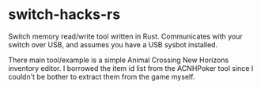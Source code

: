 # switch-hacks-rs
Switch memory read/write tool written in Rust. Communicates with your switch over USB, and assumes you have a USB sysbot installed.

There main tool/example is a simple Animal Crossing New Horizons inventory editor. I borrowed the item id list from the ACNHPoker tool since I couldn't be bother to extract them from the game myself.
